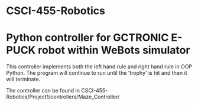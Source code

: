 # CSCI-455-Robotics
<h1>Python controller for GCTRONIC E-PUCK robot within WeBots simulator</h1>

<p>This controller implements both the left hand rule and right hand rule in OOP Python. The program will continue to run until the 'trophy' is hit and then it will terminate.</p>
<p></p>
<p>The controller can be found in CSCI-455-Robotics/Project1/controllers/Maze_Controller/</p>
